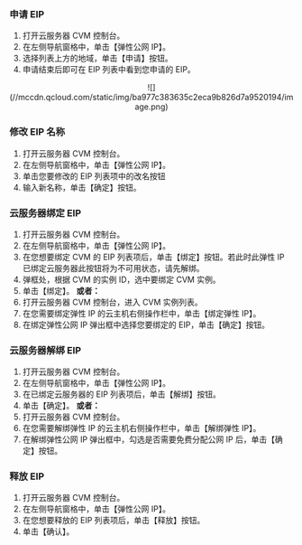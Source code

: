 ###  申请 EIP
1) 打开云服务器 CVM 控制台。
2) 在左侧导航窗格中，单击【弹性公网 IP】。
3) 选择列表上方的地域，单击【申请】按钮。
4) 申请结束后即可在 EIP 列表中看到您申请的 EIP。
<div style="text-align:center">
![](//mccdn.qcloud.com/static/img/ba977c383635c2eca9b826d7a9520194/image.png)

</div>

### 修改 EIP 名称
1) 打开云服务器 CVM 控制台。
2) 在左侧导航窗格中，单击【弹性公网 IP】。
3) 单击您要修改的 EIP 列表项中的改名按钮
4) 输入新名称，单击【确定】按钮。

### 云服务器绑定 EIP
1) 打开云服务器 CVM 控制台。
2) 在左侧导航窗格中，单击【弹性公网 IP】。
3) 在您想要绑定 CVM 的 EIP 列表项后，单击【绑定】按钮。若此时此弹性 IP 已绑定云服务器此按钮将为不可用状态，请先解绑。
4) 弹框处，根据 CVM 的实例 ID，选中要绑定 CVM 实例。
5) 单击【绑定】。
<b>或者：</b>
1) 打开云服务器 CVM 控制台，进入 CVM 实例列表。
2) 在您需要绑定弹性 IP 的云主机右侧操作栏中，单击【绑定弹性 IP】。
3) 在绑定弹性公网 IP 弹出框中选择您要绑定的 EIP，单击【确定】按钮。

### 云服务器解绑 EIP
1) 打开云服务器 CVM 控制台。
2) 在左侧导航窗格中，单击【弹性公网 IP】。
3) 在已绑定云服务器的 EIP 列表项后，单击【解绑】按钮。
4) 单击【确定】。
<b>或者：</b>
1) 打开云服务器 CVM 控制台。
2) 在您需要解绑弹性 IP 的云主机右侧操作栏中，单击【解绑弹性 IP】。
3) 在解绑弹性公网 IP 弹出框中，勾选是否需要免费分配公网 IP 后，单击【确定】按钮。

### 释放 EIP
1) 打开云服务器 CVM 控制台。
2) 在左侧导航窗格中，单击【弹性公网 IP】。
3) 在您想要释放的 EIP 列表项后，单击【释放】按钮。
4) 单击【确认】。
